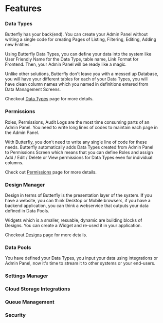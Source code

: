 # Features

### Data Types

Butterfly has your back(end). You can create your Admin Panel without writing a single code for creating Pages of Listing, Filtering, Editing,
Adding new Entities.

Using Butterfly Data Types, you can define your data into the system like User Friendly Name for the Data Type, table name, Link Format for Frontend. Then,
your Admin Panel will be ready like a magic.

Unlike other solutions, Butterfly don't leave you with a messed up Database, you will have your different tables for each of your
Data Types, you will have clean column names which you named in definitions entered from Data Management Screens.

Checkout [Data Types](https://thebutterfly.io/docs/#/data-types) page for more details.

### Permissions

Roles, Permissions, Audit Logs are the most time consuming parts of an Admin Panel. You need to write long lines of codes to maintain
each page in the Admin Panel.

With Butterfly, you don't need to write any single line of code for these needs. Butterfly automatically adds Data Types created from Admin Panel to
Permissions Screen which means that you can define Roles and assign Add / Edit / Delete or View permissions for Data Types even for individual columns.

Check out [Permissions](https://thebutterfly.io/docs/#/data-types?id=permissions) page for more details.

### Design Manager

Design in terms of Butterfly is the presentation layer of the system. If you have a website, you can think Desktop or Mobile browsers,
if you have a backend application, you can think a webservice that outputs your data defined in Data Pools.

Widgets which is a smaller, resuable, dynamic are building blocks of Designs. You can create a Widget and re-used it in your application.

Checkout [Designs](https://thebutterfly.io/docs/#/design) page for more details.

### Data Pools

You have defined your Data Types, you input your data using integrations or Admin Panel, now it's time to stream it to other systems or your end-users.

### Settings Manager

### Cloud Storage Integrations

### Queue Management

### Security